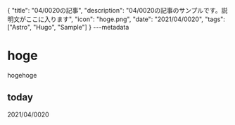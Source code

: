 {
  "title": "04/0020の記事",
  "description": "04/0020の記事のサンプルです。説明文がここに入ります",
  "icon": "hoge.png",
  "date": "2021/04/0020",
  "tags": ["Astro", "Hugo", "Sample"]
}
---metadata

# hoge
hogehoge

## today
2021/04/0020